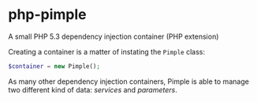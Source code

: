 php-pimple
==========

A small PHP 5.3 dependency injection container (PHP extension)

Creating a container is a matter of instating the ``Pimple`` class:

~~~php
$container = new Pimple();
~~~

As many other dependency injection containers, Pimple is able to manage two
different kind of data: *services* and *parameters*.